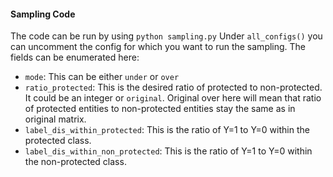 #### Sampling Code

The code can be run by using `python sampling.py` 
Under `all_configs()` you can uncomment the config for which you want to run the sampling. The fields can be enumerated here:

* `mode`: This can be either `under` or `over`
* `ratio_protected`: This is the desired ratio of protected to non-protected. It could be an integer or `original`. Original over here will mean that ratio of protected entities to non-protected entities stay the same as in original matrix.
* `label_dis_within_protected`: This is the ratio of Y=1 to Y=0 within the protected class.
* `label_dis_within_non_protected`: This is the ratio of Y=1 to Y=0 within the non-protected class.